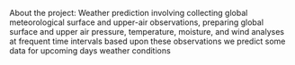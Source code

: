 
About the project:
Weather prediction involving  collecting global meteorological surface and upper-air observations, preparing global surface and upper air pressure, temperature, moisture, and wind analyses at frequent time intervals based upon these observations we predict some data for upcoming days weather conditions
